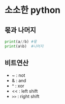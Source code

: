 # 소소한 python

## 몫과 나머지

```python
print(a//b)	#몫
print(a%b)	#나머지
```



## 비트연산

* ~ : not
* & : and
* ^ : xor
* << : left shift
* `>>` : right shift

